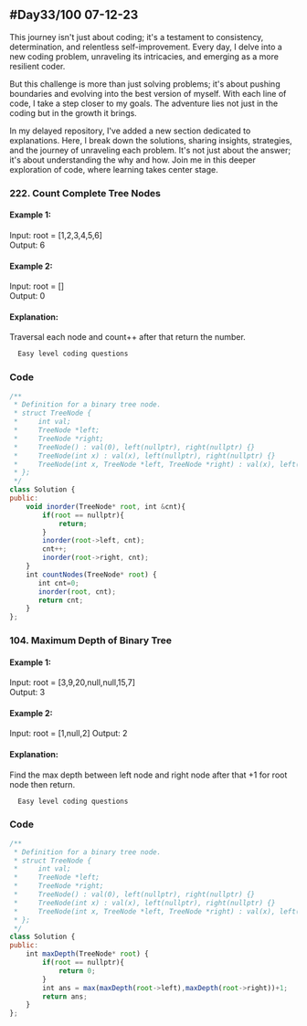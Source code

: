 
## #Day33/100 07-12-23

This journey isn't just about coding; it's a testament to consistency, determination, and relentless self-improvement. Every day, I delve into a new coding problem, unraveling its intricacies, and emerging as a more resilient coder.

But this challenge is more than just solving problems; it's about pushing boundaries and evolving into the best version of myself. With each line of code, I take a step closer to my goals. The adventure lies not just in the coding but in the growth it brings.

In my delayed repository, I've added a new section dedicated to explanations. Here, I break down the solutions, sharing insights, strategies, and the journey of unraveling each problem. It's not just about the answer; it's about understanding the why and how. Join me in this deeper exploration of code, where learning takes center stage.


### 222. Count Complete Tree Nodes

#### Example 1:

Input: root = [1,2,3,4,5,6]\
Output: 6

#### Example 2:
Input: root = []\
Output: 0

#### Explanation:
Traversal each node and count++ after that return the number.

```bash
  Easy level coding questions
```
### Code

```javascript
/**
 * Definition for a binary tree node.
 * struct TreeNode {
 *     int val;
 *     TreeNode *left;
 *     TreeNode *right;
 *     TreeNode() : val(0), left(nullptr), right(nullptr) {}
 *     TreeNode(int x) : val(x), left(nullptr), right(nullptr) {}
 *     TreeNode(int x, TreeNode *left, TreeNode *right) : val(x), left(left), right(right) {}
 * };
 */
class Solution {
public:
    void inorder(TreeNode* root, int &cnt){
        if(root == nullptr){
            return;
        }
        inorder(root->left, cnt);
        cnt++;
        inorder(root->right, cnt);
    }
    int countNodes(TreeNode* root) {
       int cnt=0;
       inorder(root, cnt);
       return cnt; 
    }
};
```

### 104. Maximum Depth of Binary Tree
#### Example 1:

Input: root = [3,9,20,null,null,15,7]\
Output: 3

#### Example 2:
Input: root = [1,null,2]
Output: 2

#### Explanation:
Find the max depth between left node and right node after that +1 for root node then return.

```bash
  Easy level coding questions
```


### Code

```javascript
/**
 * Definition for a binary tree node.
 * struct TreeNode {
 *     int val;
 *     TreeNode *left;
 *     TreeNode *right;
 *     TreeNode() : val(0), left(nullptr), right(nullptr) {}
 *     TreeNode(int x) : val(x), left(nullptr), right(nullptr) {}
 *     TreeNode(int x, TreeNode *left, TreeNode *right) : val(x), left(left), right(right) {}
 * };
 */
class Solution {
public:
    int maxDepth(TreeNode* root) {
        if(root == nullptr){
            return 0;
        }
        int ans = max(maxDepth(root->left),maxDepth(root->right))+1;
        return ans;
    }
};
```
